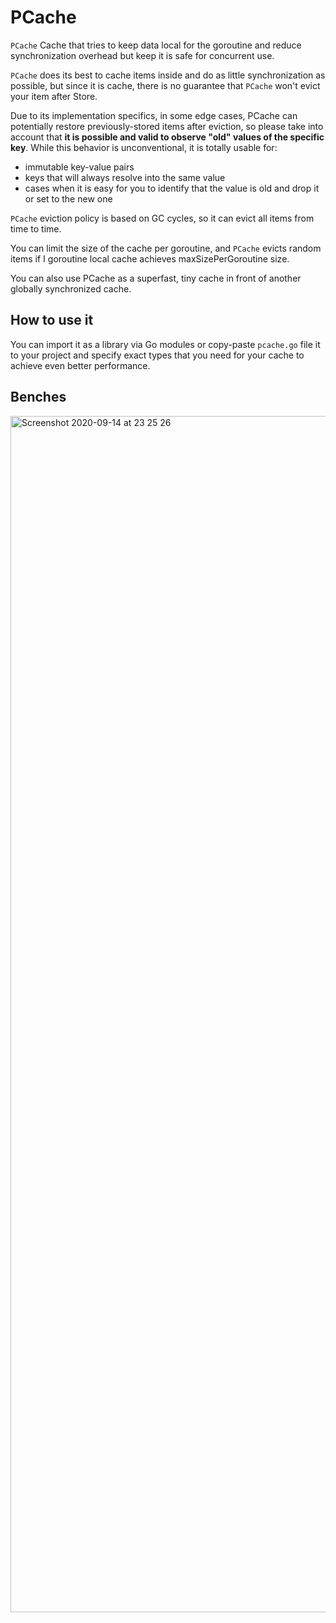 # PCache
`PCache` Cache that tries to keep data local for the goroutine and reduce synchronization overhead but keep it is safe for concurrent use.

`PCache` does its best to cache items inside and do as little synchronization as possible,
 but since it is cache, there is no guarantee that `PCache` won't evict your item after Store.
 
 Due to its implementation specifics, in some edge cases, 
  PCache can potentially restore previously-stored items after eviction, so please take into account that
  **it is possible and valid to observe "old" values of the specific key**. 
  While this behavior is unconventional, it is totally usable for:
   - immutable key-value pairs
   - keys that will always resolve into the same value
   - cases when it is easy for you to identify that
    the value is old and drop it or set to the new one

`PCache` eviction policy is based on GC cycles, so it can evict all items from time to time.

You can limit the size of the cache per goroutine, and `PCache` evicts random items
 if I goroutine local cache achieves maxSizePerGoroutine size.
 
You can also use PCache as a superfast, tiny cache in front of another globally synchronized cache.

## How to use it
You can import it as a library via Go modules or copy-paste `pcache.go` file
 it to your project and specify exact types that you need for your cache
 to achieve even better performance.

## Benches

<img width="1914" alt="Screenshot 2020-09-14 at 23 25 26" src="https://user-images.githubusercontent.com/3532750/93144547-26aaf000-f6e2-11ea-99ec-cd8f43c20cec.png">
